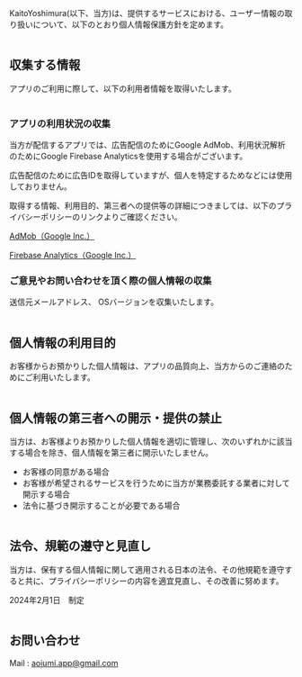 
KaitoYoshimura(以下、当方)は、提供するサービスにおける、ユーザー情報の取り扱いについて、以下のとおり個人情報保護方針を定めます。
<br><br>

## 収集する情報

アプリのご利用に際して、以下の利用者情報を取得いたします。
<br><br>

### アプリの利用状況の収集

当方が配信するアプリでは、広告配信のためにGoogle AdMob、利用状況解析のためにGoogle Firebase Analyticsを使用する場合がございます。

広告配信のために広告IDを取得していますが、個人を特定するためなどには使用しておりません。

取得する情報、利用目的、第三者への提供等の詳細につきましては、以下のプライバシーポリシーのリンクよりご確認ください。

[AdMob（Google Inc.）](https://policies.google.com/technologies/ads?hl=ja)

[Firebase Analytics（Google Inc.）](https://policies.google.com/privacy?hl=ja%EF%BB%BF)

### ご意見やお問い合わせを頂く際の個人情報の収集

送信元メールアドレス、 OSバージョンを収集いたします。
<br><br>

## 個人情報の利用目的

お客様からお預かりした個人情報は、アプリの品質向上、当方からのご連絡のためにご利用いたします。
<br><br>

## 個人情報の第三者への開示・提供の禁止

当方は、お客様よりお預かりした個人情報を適切に管理し、次のいずれかに該当する場合を除き、個人情報を第三者に開示いたしません。

- お客様の同意がある場合
- お客様が希望されるサービスを行うために当方が業務委託する業者に対して開示する場合
- 法令に基づき開示することが必要である場合 
<br><br>

## 法令、規範の遵守と見直し

当方は、保有する個人情報に関して適用される日本の法令、その他規範を遵守すると共に、プライバシーポリシーの内容を適宜見直し、その改善に努めます。

2024年2月1日　制定
<br><br>

## お問い合わせ
Mail : aoiumi.app@gmail.com
